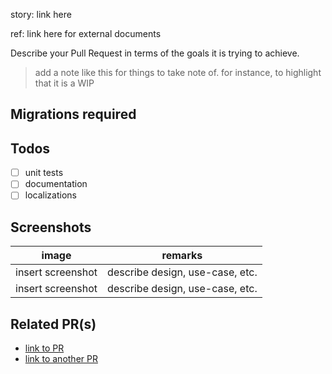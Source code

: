 story: link here

ref: link here for external documents


Describe your Pull Request in terms of the goals it is trying to achieve.

> add a note like this for things to take note of.
> for instance, to highlight that it is a WIP

## Migrations required


## Todos
- [ ] unit tests
- [ ] documentation
- [ ] localizations

## Screenshots

| image | remarks |
| ----- | ------- |
| insert screenshot | describe design, use-case, etc. |
| insert screenshot | describe design, use-case, etc. |

## Related PR(s)
- [link to PR](#)
- [link to another PR](#)
